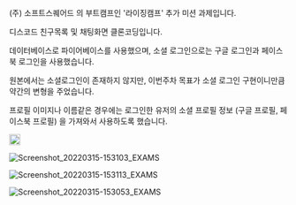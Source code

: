 (주) 소프트스퀘어드 의 부트캠프인 '라이징캠프' 추가 미션 과제입니다.

디스코드 친구목록 및 채팅화면 클론코딩입니다.

데이터베이스로 파이어베이스를 사용했으며, 소셜 로그인으로는 구글 로그인과 페이스북 로그인을 사용했습니다.

원본에서는 소셜로그인이 존재하지 않지만, 이번주차 목표가 소셜 로그인 구현이니만큼 약간의 변형을 주었습니다.

프로필 이미지나 이름같은 경우에는 로그인한 유저의 소셜 프로필 정보 (구글 프로필, 페이스북 프로필) 을 가져와서 사용하도록 했습니다.


<img width="20" alt="스크린샷_2022-03-15_오후_3 22 42" src="https://user-images.githubusercontent.com/80454599/163404500-de7da0dd-696c-43d4-b837-b71b2cea45fa.png">

![Screenshot_20220315-153103_EXAMS](https://user-images.githubusercontent.com/80454599/163404511-5f62b210-e291-434d-b521-ec9e6518d491.jpg)

![Screenshot_20220315-153113_EXAMS](https://user-images.githubusercontent.com/80454599/163404527-8d7ee5c4-6987-4f32-94b3-54e2e136eb50.jpg)

![Screenshot_20220315-153053_EXAMS](https://user-images.githubusercontent.com/80454599/163404540-531e57d7-c4e0-42d5-b241-9a3ef871d95c.jpg)
